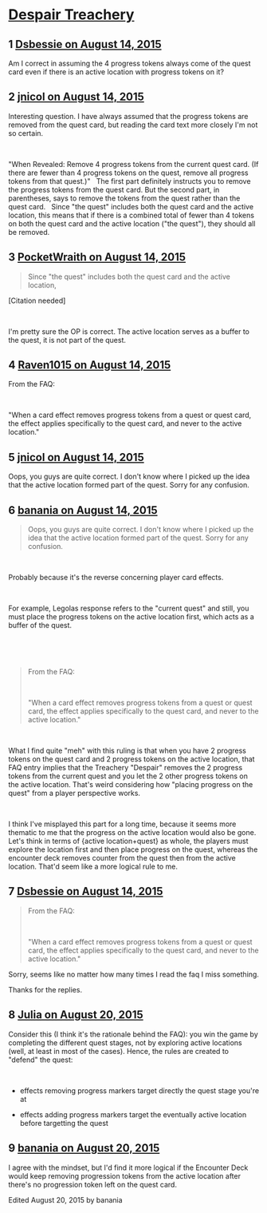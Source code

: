 # [Despair Treachery](https://community.fantasyflightgames.com/topic/185069-despair-treachery/)

## 1 [Dsbessie on August 14, 2015](https://community.fantasyflightgames.com/topic/185069-despair-treachery/?do=findComment&comment=1735348)

Am I correct in assuming the 4 progress tokens always come of the quest card even if there is an active location with progress tokens on it?

## 2 [jnicol on August 14, 2015](https://community.fantasyflightgames.com/topic/185069-despair-treachery/?do=findComment&comment=1735417)

Interesting question. I have always assumed that the progress tokens are removed from the quest card, but reading the card text more closely I'm not so certain.

 

"When Revealed: Remove 4 progress tokens from the current quest card. (If there are fewer than 4 progress tokens on the quest, remove all progress tokens from that quest.)"
 
The first part definitely instructs you to remove the progress tokens from the quest card. But the second part, in parentheses, says to remove the tokens from the quest rather than the quest card.
 
Since "the quest" includes both the quest card and the active location, this means that if there is a combined total of fewer than 4 tokens on both the quest card and the active location ("the quest"), they should all be removed.

## 3 [PocketWraith on August 14, 2015](https://community.fantasyflightgames.com/topic/185069-despair-treachery/?do=findComment&comment=1735425)

> Since "the quest" includes both the quest card and the active location,

[Citation needed]

 

I'm pretty sure the OP is correct. The active location serves as a buffer to the quest, it is not part of the quest.

## 4 [Raven1015 on August 14, 2015](https://community.fantasyflightgames.com/topic/185069-despair-treachery/?do=findComment&comment=1735449)

From the FAQ:

 

"When a card effect removes progress tokens from a quest or quest card, the effect applies specifically to the quest card, and never to the active location."

## 5 [jnicol on August 14, 2015](https://community.fantasyflightgames.com/topic/185069-despair-treachery/?do=findComment&comment=1735501)

Oops, you guys are quite correct. I don't know where I picked up the idea that the active location formed part of the quest. Sorry for any confusion.

## 6 [banania on August 14, 2015](https://community.fantasyflightgames.com/topic/185069-despair-treachery/?do=findComment&comment=1735602)

> Oops, you guys are quite correct. I don't know where I picked up the idea that the active location formed part of the quest. Sorry for any confusion.

 

Probably because it's the reverse concerning player card effects.

 

For example, Legolas response refers to the "current quest" and still, you must place the progress tokens on the active location first, which acts as a buffer of the quest.

 

 

> From the FAQ:
> 
>  
> 
> "When a card effect removes progress tokens from a quest or quest card, the effect applies specifically to the quest card, and never to the active location."

 

What I find quite "meh" with this ruling is that when you have 2 progress tokens on the quest card and 2 progress tokens on the active location, that FAQ entry implies that the Treachery "Despair" removes the 2 progress tokens from the current quest and you let the 2 other progress tokens on the active location. That's weird considering how "placing progress on the quest" from a player perspective works.

 

I think I've misplayed this part for a long time, because it seems more thematic to me that the progress on the active location would also be gone. Let's think in terms of {active location+quest} as whole, the players must explore the location first and then place progress on the quest, whereas the encounter deck removes counter from the quest then from the active location. That'd seem like a more logical rule to me.

## 7 [Dsbessie on August 14, 2015](https://community.fantasyflightgames.com/topic/185069-despair-treachery/?do=findComment&comment=1736137)

> From the FAQ:
> 
>  
> 
> "When a card effect removes progress tokens from a quest or quest card, the effect applies specifically to the quest card, and never to the active location."

Sorry, seems like no matter how many times I read the faq I miss something.

Thanks for the replies.

## 8 [Julia on August 20, 2015](https://community.fantasyflightgames.com/topic/185069-despair-treachery/?do=findComment&comment=1745566)

Consider this (I think it's the rationale behind the FAQ): you win the game by completing the different quest stages, not by exploring active locations (well, at least in most of the cases). Hence, the rules are created to "defend" the quest:

 

- effects removing progress markers target directly the quest stage you're at

- effects adding progress markers target the eventually active location before targetting the quest

## 9 [banania on August 20, 2015](https://community.fantasyflightgames.com/topic/185069-despair-treachery/?do=findComment&comment=1745567)

I agree with the mindset, but I'd find it more logical if the Encounter Deck would keep removing progression tokens from the active location after there's no progression token left on the quest card.

Edited August 20, 2015 by banania

